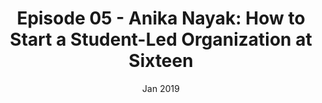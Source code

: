 ---
publication: "UnConventional Podcast"
title: "Episode 05 - Anika Nayak: How to Start a Student-Led Organization at Sixteen"
description:
date: Jan 2019
link: https://open.spotify.com/episode/45ke1aSCTqJMALRWwp4on0
---